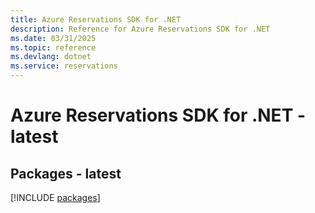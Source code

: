 ```yaml
---
title: Azure Reservations SDK for .NET
description: Reference for Azure Reservations SDK for .NET
ms.date: 03/31/2025
ms.topic: reference
ms.devlang: dotnet
ms.service: reservations
---
```

# Azure Reservations SDK for .NET - latest
## Packages - latest
[!INCLUDE [packages](reservations-index.md)]